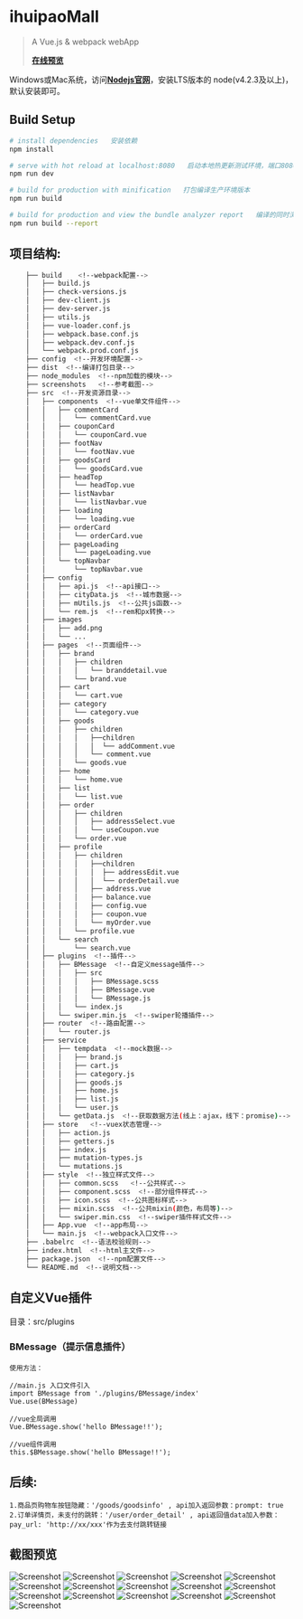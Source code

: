 # ihuipaoMall

> A Vue.js & webpack webApp
> 
> [**在线预览**](http://t.cn/RXGYel7)

Windows或Mac系统，访问[**Nodejs官网**](https://nodejs.org/)，安装LTS版本的
node(v4.2.3及以上)，默认安装即可。

## Build Setup

``` bash
# install dependencies   安装依赖
npm install

# serve with hot reload at localhost:8080   启动本地热更新测试环境，端口8080
npm run dev

# build for production with minification   打包编译生产环境版本
npm run build

# build for production and view the bundle analyzer report   编译的同时浏览打包分析报告
npm run build --report
```
## 项目结构:
``` bash
    ├── build    <!--webpack配置-->
    │   ├── build.js
    │   ├── check-versions.js
    │   ├── dev-client.js
    │   ├── dev-server.js
    │   ├── utils.js
    │   ├── vue-loader.conf.js
    │   ├── webpack.base.conf.js
    │   ├── webpack.dev.conf.js
    │   └── webpack.prod.conf.js
    ├── config  <!--开发环境配置-->
    ├── dist  <!--编译打包目录-->
    ├── node_modules  <!--npm加载的模块-->
    ├── screenshots   <!--参考截图-->
    ├── src  <!--开发资源目录-->
    │   ├── components  <!--vue单文件组件-->
    │   │   ├── commentCard
    │   │   │   └── commentCard.vue
    │   │   ├── couponCard 
    │   │   │   └── couponCard.vue
    │   │   ├── footNav
    │   │   │   └── footNav.vue
    │   │   ├── goodsCard
    │   │   │   └── goodsCard.vue
    │   │   ├── headTop
    │   │   │   └── headTop.vue
    │   │   ├── listNavbar
    │   │   │   └── listNavbar.vue
    │   │   ├── loading
    │   │   │   └── loading.vue
    │   │   ├── orderCard
    │   │   │   └── orderCard.vue
    │   │   ├── pageLoading
    │   │   │   └── pageLoading.vue
    │   │   └── topNavbar
    │   │       └── topNavbar.vue
    │   ├── config
    │   │   ├── api.js  <!--api接口-->
    │   │   ├── cityData.js  <!--城市数据-->
    │   │   ├── mUtils.js  <!--公共js函数-->
    │   │   └── rem.js  <!--rem和px转换-->
    │   ├── images
    │   │   ├── add.png
    │   │   └── ...
    │   ├── pages  <!--页面组件-->
    │   │   ├── brand
    │   │   │   ├── children 
    │   │   │   │   └── branddetail.vue
    │   │   │   └── brand.vue
    │   │   ├── cart
    │   │   │   └── cart.vue
    │   │   ├── category
    │   │   │   └── category.vue
    │   │   ├── goods
    │   │   │   ├── children 
    │   │   │   │   ├──children 
    │   │   │   │   │  └── addComment.vue
    │   │   │   │   └── comment.vue
    │   │   │   └── goods.vue
    │   │   ├── home
    │   │   │   └── home.vue
    │   │   ├── list
    │   │   │   └── list.vue
    │   │   ├── order
    │   │   │   ├── children 
    │   │   │   │   ├── addressSelect.vue
    │   │   │   │   └── useCoupon.vue
    │   │   │   └── order.vue
    │   │   ├── profile
    │   │   │   ├── children 
    │   │   │   │   ├──children 
    │   │   │   │   │  ├── addressEdit.vue
    │   │   │   │   │  └── orderDetail.vue
    │   │   │   │   ├── address.vue
    │   │   │   │   ├── balance.vue
    │   │   │   │   ├── config.vue
    │   │   │   │   ├── coupon.vue
    │   │   │   │   └── myOrder.vue
    │   │   │   └── profile.vue
    │   │   └── search
    │   │       └── search.vue
    │   ├── plugins  <!--插件-->
    │   │   ├── BMessage  <!--自定义message插件-->
    │   │   │   ├── src
    │   │   │   │   ├── BMessage.scss
    │   │   │   │   ├── BMessage.vue
    │   │   │   │   └── BMessage.js
    │   │   │   └── index.js
    │   │   └── swiper.min.js  <!--swiper轮播插件-->
    │   ├── router  <!--路由配置-->
    │   │   └── router.js
    │   ├── service
    │   │   ├── tempdata  <!--mock数据-->
    │   │   │   ├── brand.js
    │   │   │   ├── cart.js
    │   │   │   ├── category.js
    │   │   │   ├── goods.js
    │   │   │   ├── home.js
    │   │   │   ├── list.js
    │   │   │   └── user.js
    │   │   └── getData.js  <!--获取数据方法(线上：ajax，线下：promise)-->
    │   ├── store   <!--vuex状态管理-->
    │   │   ├── action.js
    │   │   ├── getters.js
    │   │   ├── index.js
    │   │   ├── mutation-types.js
    │   │   └── mutations.js
    │   ├── style  <!--独立样式文件-->
    │   │   ├── common.scss   <!--公共样式-->
    │   │   ├── component.scss  <!--部分组件样式-->
    │   │   ├── icon.scss  <!--公共图标样式-->
    │   │   ├── mixin.scss  <!--公共mixin(颜色，布局等)-->
    │   │   └── swiper.min.css  <!--swiper插件样式文件-->
    │   ├── App.vue  <!--app布局-->
    │   └── main.js  <!--webpack入口文件-->
    ├── .babelrc  <!--语法校验规则-->
    ├── index.html  <!--html主文件--> 
    ├── package.json  <!--npm配置文件-->
    └── README.md  <!--说明文档-->
```
## 自定义Vue插件

目录：src/plugins
### BMessage（提示信息插件）
```
使用方法：

//main.js 入口文件引入
import BMessage from './plugins/BMessage/index'
Vue.use(BMessage)
	
//vue全局调用
Vue.BMessage.show('hello BMessage!!');
	
//vue组件调用
this.$BMessage.show('hello BMessage!!');
```
## 后续:
    1.商品页购物车按钮隐藏：'/goods/goodsinfo' , api加入返回参数：prompt: true
    2.订单详情页，未支付的跳转：'/user/order_detail' , api返回值data加入参数：pay_url: 'http://xx/xxx'作为去支付跳转链接

## 截图预览

![Screenshot](http://o9kkuebr4.bkt.clouddn.com/ihuipaomall%E5%B1%8F%E5%B9%95%E5%BF%AB%E7%85%A7%202017-05-01%20%E4%B8%8B%E5%8D%882.43.56.png?imageView2/1/w/300/h/493/q/100)
![Screenshot](http://o9kkuebr4.bkt.clouddn.com/ihuipaomall%E5%B1%8F%E5%B9%95%E5%BF%AB%E7%85%A7%202017-05-01%20%E4%B8%8B%E5%8D%882.44.08.png?imageView2/1/w/300/h/493/q/100)
![Screenshot](http://o9kkuebr4.bkt.clouddn.com/ihuipaomall%E5%B1%8F%E5%B9%95%E5%BF%AB%E7%85%A7%202017-05-01%20%E4%B8%8B%E5%8D%882.44.23.png?imageView2/1/w/300/h/493/q/100)
![Screenshot](http://o9kkuebr4.bkt.clouddn.com/%E5%B1%8F%E5%B9%95%E5%BF%AB%E7%85%A7%202017-05-01%20%E4%B8%8B%E5%8D%883.14.07.png?imageView2/1/w/300/h/493/q/100)
![Screenshot](http://o9kkuebr4.bkt.clouddn.com/%E5%B1%8F%E5%B9%95%E5%BF%AB%E7%85%A7%202017-05-01%20%E4%B8%8B%E5%8D%883.15.11.png?imageView2/1/w/300/h/493/q/100)
![Screenshot](http://o9kkuebr4.bkt.clouddn.com/ihuipaomall%E5%B1%8F%E5%B9%95%E5%BF%AB%E7%85%A7%202017-05-01%20%E4%B8%8B%E5%8D%882.44.34.png?imageView2/1/w/300/h/493/q/100)
![Screenshot](http://o9kkuebr4.bkt.clouddn.com/ihuipaomall%E5%B1%8F%E5%B9%95%E5%BF%AB%E7%85%A7%202017-05-01%20%E4%B8%8B%E5%8D%882.44.45.png?imageView2/1/w/300/h/493/q/100)
![Screenshot](http://o9kkuebr4.bkt.clouddn.com/ihuipaomall%E5%B1%8F%E5%B9%95%E5%BF%AB%E7%85%A7%202017-05-01%20%E4%B8%8B%E5%8D%882.44.58.png?imageView2/1/w/300/h/493/q/100)
![Screenshot](http://o9kkuebr4.bkt.clouddn.com/ihuipaomall%E5%B1%8F%E5%B9%95%E5%BF%AB%E7%85%A7%202017-05-01%20%E4%B8%8B%E5%8D%882.45.24.png?imageView2/1/w/300/h/493/q/100)
![Screenshot](http://o9kkuebr4.bkt.clouddn.com/ihuipaomall%E5%B1%8F%E5%B9%95%E5%BF%AB%E7%85%A7%202017-05-01%20%E4%B8%8B%E5%8D%882.49.21.png?imageView2/1/w/300/h/493/q/100)
![Screenshot](http://o9kkuebr4.bkt.clouddn.com/ihuipaomall%E5%B1%8F%E5%B9%95%E5%BF%AB%E7%85%A7%202017-05-01%20%E4%B8%8B%E5%8D%882.49.50.png?imageView2/1/w/300/h/493/q/100)
![Screenshot](http://o9kkuebr4.bkt.clouddn.com/ihuipaomall%E5%B1%8F%E5%B9%95%E5%BF%AB%E7%85%A7%202017-05-01%20%E4%B8%8B%E5%8D%882.50.08.png?imageView2/1/w/300/h/493/q/100)
![Screenshot](http://o9kkuebr4.bkt.clouddn.com/ihuipaomall%E5%B1%8F%E5%B9%95%E5%BF%AB%E7%85%A7%202017-05-01%20%E4%B8%8B%E5%8D%882.52.25.png?imageView2/1/w/300/h/493/q/100)
![Screenshot](http://o9kkuebr4.bkt.clouddn.com/ihuipaomall%E5%B1%8F%E5%B9%95%E5%BF%AB%E7%85%A7%202017-05-01%20%E4%B8%8B%E5%8D%882.52.38.png?imageView2/1/w/300/h/493/q/100)
![Screenshot](http://o9kkuebr4.bkt.clouddn.com/ihuipaomall%E5%B1%8F%E5%B9%95%E5%BF%AB%E7%85%A7%202017-05-01%20%E4%B8%8B%E5%8D%882.52.46.png?imageView2/1/w/300/h/493/q/100)
![Screenshot](http://o9kkuebr4.bkt.clouddn.com/ihuipaomall%E5%B1%8F%E5%B9%95%E5%BF%AB%E7%85%A7%202017-05-01%20%E4%B8%8B%E5%8D%882.53.10.png?imageView2/1/w/300/h/493/q/100)

